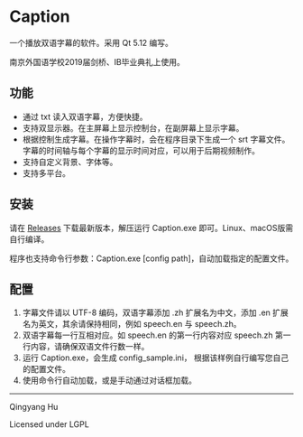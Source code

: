 # Caption

一个播放双语字幕的软件。采用 Qt 5.12 编写。

南京外国语学校2019届剑桥、IB毕业典礼上使用。

## 功能

* 通过 txt 读入双语字幕，方便快捷。
* 支持双显示器。在主屏幕上显示控制台，在副屏幕上显示字幕。
* 根据控制生成字幕。在操作字幕时，会在程序目录下生成一个 srt 字幕文件。字幕的时间轴与每个字幕的显示时间对应，可以用于后期视频制作。
* 支持自定义背景、字体等。
* 支持多平台。

## 安装
请在 [Releases](https://github.com/hqy2000/Caption/releases) 下载最新版本，解压运行 Caption.exe 即可。Linux、macOS版需自行编译。

程序也支持命令行参数：Caption.exe [config path]，自动加载指定的配置文件。

## 配置

1. 字幕文件请以 UTF-8 编码，双语字幕添加 .zh 扩展名为中文，添加 .en 扩展名为英文，其余请保持相同，例如 speech.en 与 speech.zh。
2. 双语字幕每一行互相对应。如 speech.en 的第一行内容对应 speech.zh 第一行内容，请确保双语文件行数一样。
3. 运行 Caption.exe，会生成 config_sample.ini， 根据该样例自行编写您自己的配置文件。
4. 使用命令行自动加载，或是手动通过对话框加载。

--------------------------

Qingyang Hu

Licensed under LGPL
